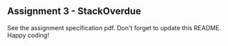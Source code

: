 ## Assignment 3 - StackOverdue

See the assignment specification pdf. Don't forget to update this README. Happy coding!
